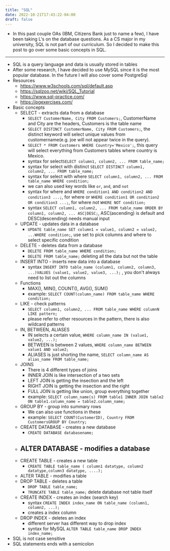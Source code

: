 ```yaml
---
title: "SQL"
date: 2022-10-21T17:43:22-04:00
draft: false
---
```


- In this past couple OAs (IBM, Citizens Bank just to name a few), I have been taking L's on the database questions. As a CS major in my university, SQL is not part of our curriculum. So I decided to make this post to go over some basic concepts in SQL.
---
- SQL is a query language and data is usually stored in tables
- After some research, I have decided to use MySQL since it is the most popular database. In the future I will also cover some PostgreSql
- Resources 
    - https://www.w3schools.com/sql/default.asp
    - https://sqlzoo.net/wiki/SQL_Tutorial
    - https://www.sql-practice.com/
    - https://pgexercises.com/
- Basic concepts 
    - SELECT - extracts data from a database
        - ```SELECT CustomerName, City FROM Customers;```, CustomerName and City are the headers, Customers is the table name
        - ```SELECT DISTINCT CustomerName, City FROM Customers;```, the distinct keyword will select unique values from customername(e.g. joe will not appear twice in the query).
        - ```SELECT * FROM Customers WHERE Country='Mexico';```, this query will select everything from Customers tables where country is Mexico.
        - syntax for select`SELECT column1, column2, ... FROM table_name;`
        - syntax for select with distinct `SELECT DISTINCT column1, column2, ... FROM table_name;`
        - syntax for select with where `SELECT column1, column2, ... FROM table_name WHERE condition;`
        - we can also used key words like `or`, `and`, and `not`
        - syntax for where and `WHERE condition1 AND condition2 AND condition3 ...;`, for where or `WHERE condition1 OR condition2 OR condition3 ...;`, for where not `WHERE NOT condition;`
        - syntax `SELECT column1, column2, ... FROM table_name ORDER BY column1, column2, ... ASC|DESC;`, ASC(ascending) is default and DESC(descending) needs manual input
    - UPDATE - updates data in a database
        - `UPDATE table_name SET column1 = value1, column2 = value2, ...WHERE condition;`, use set to pick columns and where to select specific condition
    - DELETE - deletes data from a database
        - `DELETE FROM table_name WHERE condition;`
        - `DELETE FROM table_name;` deleting all the data but not the table
    - INSERT INTO - inserts new data into a database
        - syntax `INSERT INTO table_name (column1, column2, column3, ...)VALUES (value1, value2, value3, ...);` , you don't always need to list out the columns
    - Functions 
        - MAX(), MIN(), COUNT(), AVG(), SUM()
        - example: `SELECT COUNT(column_name) FROM table_name WHERE condition;`
    - LIKE - check patterns 
        - `SELECT column1, column2, ... FROM table_name WHERE columnN LIKE pattern;`
        - please refer to other resources in the pattern, there is also wildcard patterns
    - IN, BETWEEN, ALIASES
        - IN selects a certain value, `WHERE column_name IN (value1, value2, ...);`
        - BETWEEN is between 2 values, `WHERE column_name BETWEEN value1 AND value2;`
        - ALIASES is just shorting the name, `SELECT column_name AS alias_name FROM table_name;`
    - JOINS 
        - There is 4 different types of joins
        - INNER JOIN is like intersection of a two sets
        - LEFT JOIN is getting the insection and the left
        - RIGHT JOIN is getting the insection and the right
        - FULL JOIN is getting like union, group everything together
        - example: `SELECT column_name(s) FROM table1 INNER JOIN table2 ON table1.column_name = table2.column_name;` 
    - GROUP BY - group into summary rows
        - We can also use functions in these
        - example: `SELECT COUNT(CustomerID), Country FROM CustomersGROUP BY Country;`
    - CREATE DATABASE - creates a new database
        - `CREATE DATABASE databasename;`
    - ALTER DATABASE - modifies a database
        - 
    - CREATE TABLE - creates a new table
        - `CREATE TABLE table_name ( column1 datatype, column2 datatype,column3 datatype, ....);`
    - ALTER TABLE - modifies a table
    - DROP TABLE - deletes a table
        - `DROP TABLE table_name;`
        - `TRUNCATE TABLE table_name;` delete database not table itself
    - CREATE INDEX - creates an index (search key)
        - syntax `CREATE INDEX index_name ON table_name (column1, column2, ...);`
        - creates a index column
    - DROP INDEX - deletes an index
        - different server has different way to drop index
        - syntax for MySQL `ALTER TABLE table_name DROP INDEX index_name;`
- SQL is not case sensitive 
- SQL statements ends with a semicolon

